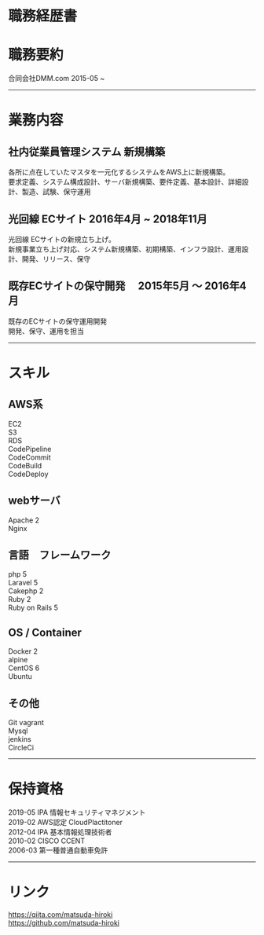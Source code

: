 # 職務経歴書

# 職務要約
合同会社DMM.com 2015-05 ~ 

---

# 業務内容
## 社内従業員管理システム 新規構築  
各所に点在していたマスタを一元化するシステムをAWS上に新規構築。  
要求定義、システム構成設計、サーバ新規構築、要件定義、基本設計、詳細設計、製造、試験、保守運用  
## 光回線 ECサイト 2016年4月 ~ 2018年11月
光回線 ECサイトの新規立ち上げ。  
新規事業立ち上げ対応、システム新規構築、初期構築、インフラ設計、運用設計、開発、リリース、保守  
## 既存ECサイトの保守開発 　2015年5月 ～ 2016年4月　　
既存のECサイトの保守運用開発  
開発、保守、運用を担当  

---

# スキル
## AWS系
EC2  
S3  
RDS  
CodePipeline  
CodeCommit  
CodeBuild  
CodeDeploy  
## webサーバ
Apache 2  
Nginx  
## 言語　フレームワーク 
php 5  
Laravel 5  
Cakephp 2  
Ruby 2  
Ruby on Rails 5  
## OS / Container
Docker 2  
alpine  
CentOS 6  
Ubuntu  
## その他
Git
vagrant   
Mysql  
jenkins  
CircleCi

---

# 保持資格
2019-05 IPA 情報セキュリティマネジメント  
2019-02 AWS認定 CloudPlactitoner  
2012-04 IPA 基本情報処理技術者  
2010-02 CISCO CCENT  
2006-03 第一種普通自動車免許  

---

# リンク  
https://qiita.com/matsuda-hiroki  
https://github.com/matsuda-hiroki  